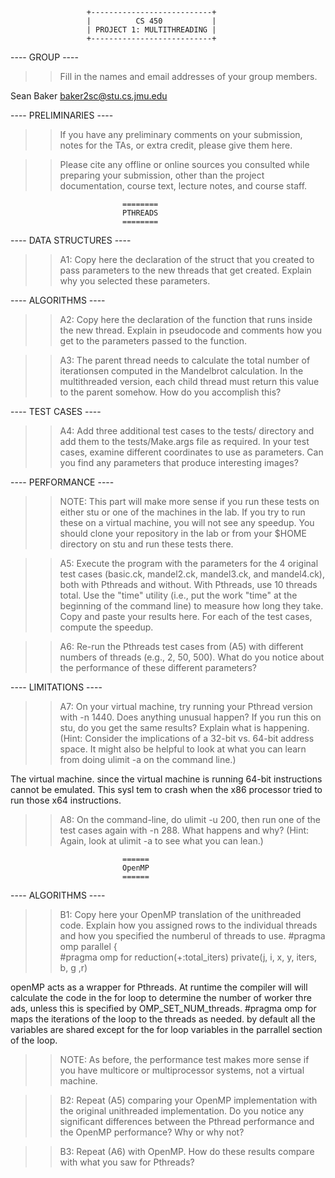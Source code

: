                      +---------------------------+
                     |          CS 450           |
                     | PROJECT 1: MULTITHREADING |
                     +---------------------------+

---- GROUP ----

>> Fill in the names and email addresses of your group members.

Sean Baker <baker2sc@stu.cs.jmu.edu>


---- PRELIMINARIES ----

>> If you have any preliminary comments on your submission, notes for the
>> TAs, or extra credit, please give them here.

>> Please cite any offline or online sources you consulted while
>> preparing your submission, other than the project documentation, course
>> text, lecture notes, and course staff.


                             ========
                             PTHREADS
                             ========

---- DATA STRUCTURES ----

>> A1: Copy here the declaration of the struct that you created to pass
>> parameters to the new threads that get created. Explain why you selected
>> these parameters.





---- ALGORITHMS ----

>> A2: Copy here the declaration of the function that runs inside the new
>> thread. Explain in pseudocode and comments how you get to the parameters
>> passed to the function.













>> A3: The parent thread needs to calculate the total number of iterationsen
>> computed in the Mandelbrot calculation. In the multithreaded version, each
>> child thread must return this value to the parent somehow. How do you
>> accomplish this?














---- TEST CASES ----

>> A4: Add three additional test cases to the tests/ directory and add them to
>> the tests/Make.args file as required. In your test cases, examine different
>> coordinates to use as parameters. Can you find any parameters that produce
>> interesting images?


---- PERFORMANCE ----

>> NOTE: This part will make more sense if you run these tests on either stu or
>> one of the machines in the lab. If you try to run these on a virtual machine,
>> you will not see any speedup. You should clone your repository in the lab or
>> from your $HOME directory on stu and run these tests there.


>> A5: Execute the program with the parameters for the 4 original test cases
>> (basic.ck, mandel2.ck, mandel3.ck, and mandel4.ck), both with Pthreads and
>> without. With Pthreads, use 10 threads total. Use the "time" utility (i.e.,
>> put the work "time" at the beginning of the command line) to measure how
>> long they take. Copy and paste your results here. For each of the test
>> cases, compute the speedup.


>> A6: Re-run the Pthreads test cases from (A5) with different numbers of
>> threads (e.g., 2, 50, 500). What do you notice about the performance of
>> these different parameters?


---- LIMITATIONS ----

>> A7: On your virtual machine, try running your Pthread version with -n 1440.
>> Does anything unusual happen? If you run this on stu, do you get the same
>> results? Explain what is happening. (Hint: Consider the implications of a
>> 32-bit vs. 64-bit address space. It might also be helpful to look at what
>> you can learn from doing ulimit -a on the command line.)

The virtual machine. since the virtual machine is running 64-bit instructions cannot be emulated. This  sysl tem to crash when the x86 processor tried to run those x64 instructions. 

>> A8: On the command-line, do ulimit -u 200, then run one of the test cases
>> again with -n 288. What happens and why? (Hint: Again, look at ulimit -a
>> to see what you can lean.)



                             ======
                             OpenMP
                             ======

---- ALGORITHMS ----

>> B1: Copy here your OpenMP translation of the unithreaded code. Explain how
>> you assigned rows to the individual threads and how you specified the numberul
>> of threads to use.
#pragma omp parallel
{	
#pragma omp for reduction(+:total_iters) private(j, i, x, y, iters, b, g ,r)

openMP acts as a wrapper for Pthreads. At runtime the compiler will  will calculate the code in the for loop to determine the number of worker thre ads, unless this is specified by OMP_SET_NUM_threads. #pragma omp for maps the iterations of the loop to the threads as needed. by default all the variables are shared except for the for loop variables in the parrallel section of the loop.

>> NOTE: As before, the performance test makes more sense if you have multicore
>> or multiprocessor systems, not a virtual machine.


>> B2: Repeat (A5) comparing your OpenMP implementation with the original
>> unithreaded implementation. Do you notice any significant differences
>> between the Pthread performance and the OpenMP performance? Why or why not?


>> B3: Repeat (A6) with OpenMP. How do these results compare with what you saw
>> for Pthreads?



